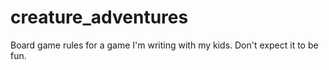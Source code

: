 # creature_adventures
Board game rules for a game I'm writing with my kids.  Don't expect it to be fun.
